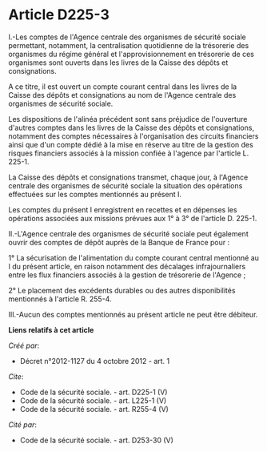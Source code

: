 # Article D225-3

I.-Les comptes de l'Agence centrale des organismes de sécurité sociale permettant, notamment, la centralisation quotidienne
de la trésorerie des organismes du régime général et l'approvisionnement en trésorerie de ces organismes sont ouverts dans
les livres de la Caisse des dépôts et consignations. 

A ce titre, il est ouvert un compte courant central dans les livres de la Caisse des dépôts et consignations au nom de
l'Agence centrale des organismes de sécurité sociale. 

Les dispositions de l'alinéa précédent sont sans préjudice de l'ouverture d'autres comptes dans les livres de la Caisse des
dépôts et consignations, notamment des comptes nécessaires à l'organisation des circuits financiers ainsi que d'un compte
dédié à la mise en réserve au titre de la gestion des risques financiers associés à la mission confiée à l'agence par
l'article L. 225-1. 

La Caisse des dépôts et consignations transmet, chaque jour, à l'Agence centrale des organismes de sécurité sociale la
situation des opérations effectuées sur les comptes mentionnés au présent I. 

Les comptes du présent I enregistrent en recettes et en dépenses les opérations associées aux missions prévues aux 1° à 3° de
l'article D. 225-1. 

II.-L'Agence centrale des organismes de sécurité sociale peut également ouvrir des comptes de dépôt auprès de la Banque de
France pour : 

1° La sécurisation de l'alimentation du compte courant central mentionné au I du présent article, en raison notamment des
décalages infrajournaliers entre les flux financiers associés à la gestion de trésorerie de l'Agence ; 

2° Le placement des excédents durables ou des autres disponibilités mentionnés à l'article R. 255-4. 

III.-Aucun des comptes mentionnés au présent article ne peut être débiteur.

**Liens relatifs à cet article**

_Créé par_:

  - Décret n°2012-1127 du 4 octobre 2012 - art. 1

_Cite_:

  - Code de la sécurité sociale. - art. D225-1 (V)
  - Code de la sécurité sociale. - art. L225-1 (V)
  - Code de la sécurité sociale. - art. R255-4 (V)

_Cité par_:

  - Code de la sécurité sociale. - art. D253-30 (V)
